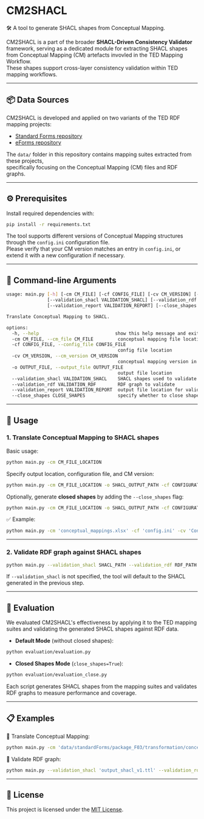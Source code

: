 # CM2SHACL

🛠️ A tool to generate SHACL shapes from Conceptual Mapping.

CM2SHACL is a part of the broader **SHACL-Driven Consistency Validator** framework, serving as a dedicated module for extracting SHACL shapes from Conceptual Mapping (CM) artefacts invovled in the TED Mapping Workflow.  
These shapes support cross-layer consistency validation within TED mapping workflows.

---

## 📦 Data Sources

CM2SHACL is developed and applied on two variants of the TED RDF mapping projects:
- [Standard Forms repository](https://github.com/meaningfy-ws/ted-rdf-mapping-standard-forms)
- [eForms repository](https://github.com/meaningfy-ws/ted-rdf-mapping-eforms)

The `data/` folder in this repository contains mapping suites extracted from these projects,  
specifically focusing on the Conceptual Mapping (CM) files and RDF graphs.

---

## ⚙️ Prerequisites

Install required dependencies with:

```bash
pip install -r requirements.txt
```

The tool supports different versions of Conceptual Mapping structures through the `config.ini` configuration file.  
Please verify that your CM version matches an entry in `config.ini`, or extend it with a new configuration if necessary.

---

## 🧩 Command-line Arguments

```bash
usage: main.py [-h] [-cm CM_FILE] [-cf CONFIG_FILE] [-cv CM_VERSION] [-o OUTPUT_FILE]
               [--validation_shacl VALIDATION_SHACL] [--validation_rdf VALIDATION_RDF]
               [--validation_report VALIDATION_REPORT] [--close_shapes CLOSE_SHAPES]

Translate Conceptual Mapping to SHACL.

options:
  -h, --help                            show this help message and exit
  -cm CM_FILE, --cm_file CM_FILE         conceptual mapping file location
  -cf CONFIG_FILE, --config_file CONFIG_FILE
                                         config file location
  -cv CM_VERSION, --cm_version CM_VERSION
                                         conceptual mapping version in config file
  -o OUTPUT_FILE, --output_file OUTPUT_FILE
                                         output file location
  --validation_shacl VALIDATION_SHACL    SHACL shapes used to validate RDF graph
  --validation_rdf VALIDATION_RDF        RDF graph to validate
  --validation_report VALIDATION_REPORT  output file location for validation report
  --close_shapes CLOSE_SHAPES            specify whether to close shapes
```

---

## 🚀 Usage

### 1. Translate Conceptual Mapping to SHACL shapes

Basic usage:

```bash
python main.py -cm CM_FILE_LOCATION
```

Specify output location, configuration file, and CM version:

```bash
python main.py -cm CM_FILE_LOCATION -o SHACL_OUTPUT_PATH -cf CONFIGURATION_FILE -cv CONCEPTUAL_MAPPING_VERSION
```

Optionally, generate **closed shapes** by adding the `--close_shapes` flag:

```bash
python main.py -cm CM_FILE_LOCATION -o SHACL_OUTPUT_PATH -cf CONFIGURATION_FILE -cv CONCEPTUAL_MAPPING_VERSION --close_shapes True
```

✅ Example:

```bash
python main.py -cm 'conceptual_mappings.xlsx' -cf 'config.ini' -cv 'Conceptual Mapping Version 1.0' -o 'shacl_output_v1.ttl'
```

---

### 2. Validate RDF graph against SHACL shapes

```bash
python main.py --validation_shacl SHACL_PATH --validation_rdf RDF_PATH --validation_report OUTPUT_REPORT_PATH
```

If `--validation_shacl` is not specified, the tool will default to the SHACL generated in the previous step.

---

## 🧪 Evaluation

We evaluated CM2SHACL's effectiveness by applying it to the TED mapping suites and validating the generated SHACL shapes against RDF data.

- **Default Mode** (without closed shapes):

```bash
python evaluation/evaluation.py
```

- **Closed Shapes Mode** (`close_shapes=True`):

```bash
python evaluation/evaluation_close.py
```

Each script generates SHACL shapes from the mapping suites and validates RDF graphs to measure performance and coverage.

---

## 📋 Examples

🔹 Translate Conceptual Mapping:

```bash
python main.py -cm 'data/standardForms/package_F03/transformation/conceptual_mappings.xlsx' -cf 'config.ini' -cv 'Conceptual Mapping Version 1.0' -o 'output_shacl_v1.ttl'
```

🔹 Validate RDF graph:

```bash
python main.py --validation_shacl 'output_shacl_v1.ttl' --validation_rdf 'example_data.rdf' --validation_report 'validation_report.ttl'
```

---

## 📜 License

This project is licensed under the [MIT License](LICENSE).
